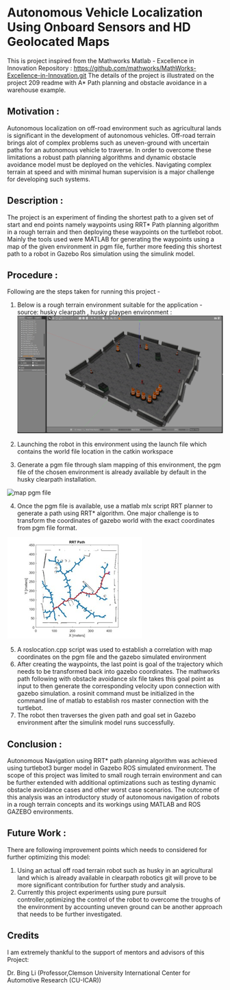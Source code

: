 # Autonomous Vehicle Localization Using Onboard Sensors and HD Geolocated Maps


This is project inspired from the Mathworks Matlab - Excellence in Innovation Repository :
https://github.com/mathworks/MathWorks-Excellence-in-Innovation.git
The details of the project is illustrated on the project 209 readme with A* Path planning and obstacle avoidance in a warehouse example.

## Motivation :
Autonomous localization on off-road environment such as agricultural lands is significant in the development of autonomous vehicles.  Off-road terrain brings alot of complex problems such as uneven-ground with uncertain paths for an autonomous vehicle to traverse. In order to overcome these limitations a robust path planning algorithms and dynamic obstacle avoidance model must be deployed on the vehicles. Navigating complex terrain at speed and with minimal human supervision is a major challenge for developing such systems.


## Description :

The project is an experiment of finding the shortest path to a given set of start and end points namely waypoints using RRT* Path planning algorithm in a rough terrain and then deploying these waypoints on the turtlebot robot. Mainly the tools used were MATLAB for generating the waypoints using a map of the given environment in pgm file, further more feeding this shortest path to a robot in Gazebo Ros simulation using the simulink model.

## Procedure :
Following are the steps taken for running this project -
1. Below is a rough terrain environment suitable for the application - source: husky clearpath , husky playpen environment :
![environment](https://github.com/Autonomousanz/Autonomous-Navigation-in-Rough-Terrain/blob/master/Pictures/huskeyplaypath.png)

2. Launching the robot in this environment using the launch file which contains the world file location in the catkin workspace 
3. Generate a pgm file through slam mapping of this environment, the pgm file of the chosen environment is already available by default in the husky clearpath installation.

![map pgm file](https://github.com/Autonomousanz/Autonomous-Navigation-in-Rough-Terrain/blob/master/Pictures/map.pgm)

4. Once the pgm file is available, use a matlab mlx script RRT planner to generate a path using RRT* algorithm. One major challenge is to transform the coordinates of gazebo world with the exact coordinates from pgm file format.

![RRT planner path generated](https://github.com/Autonomousanz/Autonomous-Navigation-in-Rough-Terrain/blob/master/Pictures/Picture1.jpg)

5. A roslocation.cpp script was used to establish a correlation with map coordinates on the pgm file and the gazebo simulated environment
6. After creating the waypoints, the last point is goal of the trajectory which needs to be transformed back into gazebo coordinates. The mathworks path following with obstacle avoidance slx file takes this goal point as input to then generate the corresponding velocity upon connection with gazebo simulation. a rosinit command must be initialized in the command line of matlab to establish ros master connection with the turtlebot.
7. The robot then traverses the given path and goal set in Gazebo environment after the simulink model runs successfully.


## Conclusion :
Autonomous Navigation using RRT* path planning algorithm was achieved using turtlebot3 burger model in Gazebo ROS simulated environment. The scope of this project was limited to small rough terrain environment and can be further extended with additional optimizations such as testing dynamic obstacle avoidance cases and other worst case scenarios. The outcome of this analysis was an introductory study of autonomous navigation of robots in a rough terrain concepts and its workings using MATLAB and ROS GAZEBO environments. 

## Future Work :

There are following improvement points which needs to considered for further optimizing this model:

1. Using an actual off road terrain robot such as husky in an agricultural land which is already available in clearpath robotics git will prove to be more significant contribution for further study and analysis.
2. Currently this project experiments using pure pursuit controller,optimizing the control of the robot to overcome the troughs of the environment by accounting uneven ground can be another approach that needs to be further investigated.

## Credits

I am extremely thankful to the support of mentors and advisors of this Project:

Dr. Bing Li 
(Professor,Clemson University International Center for Automotive Research (CU-ICAR))


 




